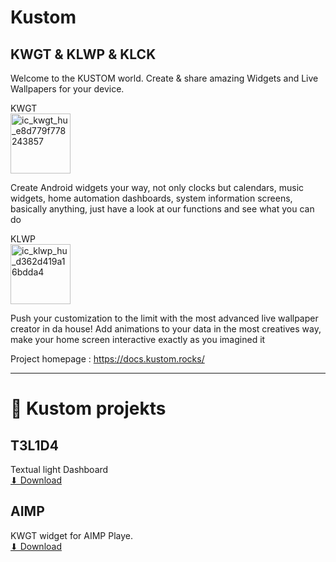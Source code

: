 # Kustom
KWGT &amp; KLWP &amp; KLCK
--
Welcome to the KUSTOM world. Create & share amazing Widgets and Live Wallpapers for your device.

KWGT     
<img width="96" height="96" alt="ic_kwgt_hu_e8d779f778243857" src="https://github.com/user-attachments/assets/ae3f0ddd-cf0a-477e-9ccc-6b70ec73f400" />

Create Android widgets your way, not only clocks but calendars, music widgets, home automation dashboards, 
system information screens, basically anything, just have a look at our functions and see what you can do





KLWP    
<img width="96" height="96" alt="ic_klwp_hu_d362d419a16bdda4" src="https://github.com/user-attachments/assets/580cd105-b31e-486f-8eb2-3c154c19e89f" />


Push your customization to the limit with the most advanced live wallpaper creator in da house! 
Add animations to your data in the most creatives way, make your home screen interactive exactly as you imagined it

Project homepage : https://docs.kustom.rocks/    
    
----    
      
# 📱 Kustom projekts     
      
## T3L1D4    
Textual light Dashboard    
[⬇ Download]()          
    
## AIMP     
KWGT widget for AIMP Playe.     
[⬇ Download](https://github.com/n4zz/Kustom/releases/download/AIMP_widget-v1.2/Aimp_v12.kwgt)
